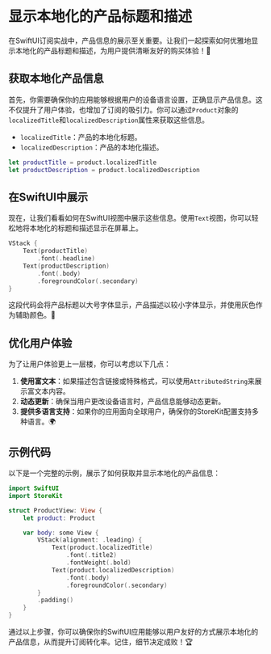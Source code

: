 ﻿# 显示本地化的产品标题和描述

在SwiftUI订阅实战中，产品信息的展示至关重要。让我们一起探索如何优雅地显示本地化的产品标题和描述，为用户提供清晰友好的购买体验！🚀

## 获取本地化产品信息

首先，你需要确保你的应用能够根据用户的设备语言设置，正确显示产品信息。这不仅提升了用户体验，也增加了订阅的吸引力。你可以通过`Product`对象的`localizedTitle`和`localizedDescription`属性来获取这些信息。

*   `localizedTitle`：产品的本地化标题。
*   `localizedDescription`：产品的本地化描述。

```swift
let productTitle = product.localizedTitle
let productDescription = product.localizedDescription
```

## 在SwiftUI中展示

现在，让我们看看如何在SwiftUI视图中展示这些信息。使用`Text`视图，你可以轻松地将本地化的标题和描述显示在屏幕上。

```swift
VStack {
    Text(productTitle)
        .font(.headline)
    Text(productDescription)
        .font(.body)
        .foregroundColor(.secondary)
}
```

这段代码会将产品标题以大号字体显示，产品描述以较小字体显示，并使用灰色作为辅助颜色。🎨

## 优化用户体验

为了让用户体验更上一层楼，你可以考虑以下几点：

1.  **使用富文本**：如果描述包含链接或特殊格式，可以使用`AttributedString`来展示富文本内容。
2.  **动态更新**：确保当用户更改设备语言时，产品信息能够动态更新。
3.  **提供多语言支持**：如果你的应用面向全球用户，确保你的StoreKit配置支持多种语言。🌍

## 示例代码

以下是一个完整的示例，展示了如何获取并显示本地化的产品信息：

```swift
import SwiftUI
import StoreKit

struct ProductView: View {
    let product: Product

    var body: some View {
        VStack(alignment: .leading) {
            Text(product.localizedTitle)
                .font(.title2)
                .fontWeight(.bold)
            Text(product.localizedDescription)
                .font(.body)
                .foregroundColor(.secondary)
        }
        .padding()
    }
}
```

通过以上步骤，你可以确保你的SwiftUI应用能够以用户友好的方式展示本地化的产品信息，从而提升订阅转化率。记住，细节决定成败！🏆


